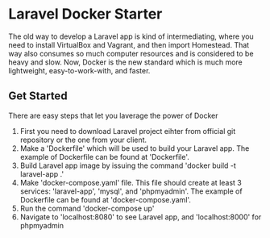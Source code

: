 # Laravel Docker Starter
The old way to develop a Laravel app is kind of intermediating, where you need to install VirtualBox and Vagrant, and then import Homestead. That way also consumes so much computer resources and is considered to be heavy and slow. Now, Docker is the new standard which is much more lightweight, easy-to-work-with, and faster.

## Get Started
There are easy steps that let you laverage the power of Docker
1. First you need to download Laravel project eihter from official git repository or the one from your client.
2. Make a 'Dockerfile' which will be used to build your Laravel app. The example of Dockerfile can be found at 'Dockerfile'. 
3. Build Laravel app image by issuing the command 'docker build -t laravel-app .'
4. Make 'docker-compose.yaml' file. This file should create at least 3 services: 'laravel-app', 'mysql', and 'phpmyadmin'. The example of Dockerfile can be found at 'docker-compose.yaml'.
5. Run the command 'docker-compose up'
6. Navigate to 'localhost:8080' to see Laravel app, and 'localhost:8000' for phpmyadmin
